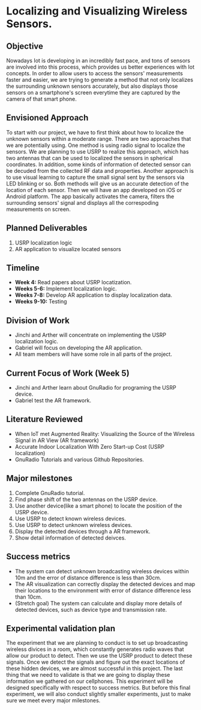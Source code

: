 # Localizing and Visualizing Wireless Sensors.

## Objective
Nowadays Iot is developing in an incredibly fast pace, and tons of sensors are involved into this process, which provides us better experiences with Iot concepts. In order to allow users to access the sensors' measurements faster and easier, we are trying to generate a method that not only localizes the surrounding unknown sensors accurately, but also displays those sensors on a smartphone's screen everytime they are captured by the camera of that smart phone.

## Envisioned Approach

To start with our project, we have to first think about how to localize the unknown sensors within a moderate range. There are two approaches that we are potentially using. One method is using radio signal to localize the sensors. We are planning to use USRP to realize this approach, which has two antennas that can be used to localized the sensors in spherical coordinates. In addition, some kinds of information of detected sensor can be decuded from the collected RF data and properties. Another approach is to use visual learning to capture the small signal sent by the sensors via LED blinking or so. Both methods will give us an accurate detection of the location of each sensor. Then we will have an app developed on iOS or Android platform. The app basically activates the camera, filters the surrounding sensors' signal and displays all the correspoding measurements on screen.

## Planned Deliverables
1. USRP localization logic
2. AR application to visualize located sensors

## Timeline
* **Week 4:** Read papers about USRP locatization.
* **Weeks 5-6:** Implement localization logic.
* **Weeks 7-8:** Develop AR application to display localization data.
* **Weeks 9-10:** Testing

## Division of Work
* Jinchi and Arther will concentrate on implementing the USRP localization logic.
* Gabriel will focus on developing the AR application.
* All team members will have some role in all parts of the project.

## Current Focus of Work (Week 5)
* Jinchi and Arther learn about GnuRadio for programing the USRP device.
* Gabriel test the AR framework.

## Literature Reviewed
* When IoT met Augmented Reality: Visualizing the Source of the Wireless Signal in AR View (AR framework)
* Accurate Indoor Localization With Zero Start-up Cost (USRP localization)
* GnuRadio Tutorials and various Github Repositories.

## Major milestones
1. Complete GnuRadio tutorial.
2. Find phase shift of the two antennas on the USRP device.
3. Use another device(like a smart phone) to locate the position of the USRP device.
4. Use USRP to detect known wireless devices.
5. Use USRP to detect unknown wireless devices.
6. Display the detected devices through a AR framework.
7. Show detail information of detected deivces.

## Success metrics
* The system can detect unknown broadcasting wireless devices within 10m and the error of distance difference is less than 30cm.
* The AR visualization can correctly display the detected devices and map their locations to the environment with error of distance difference less than 10cm.
* (Stretch goal) The system can calculate and display more details of detected devices, such as device type and transmission rate.
## Experimental validation plan
The experiment that we are planning to conduct is to set up broadcasting wireless divices in a room, which constantly generates radio waves that allow our product to detect. Then we use the USRP product to detect these signals. Once we detect the signals and figure out the exact locations of these hidden devices, we are almost successful in this project. The last thing that we need to validate is that we are going to display these information we gathered on our cellphones. This experiment will be designed specifically with respect to success metrics. But before this final experiment, we will also conduct slightly smaller experiments, just to make sure we meet every major milestones.
